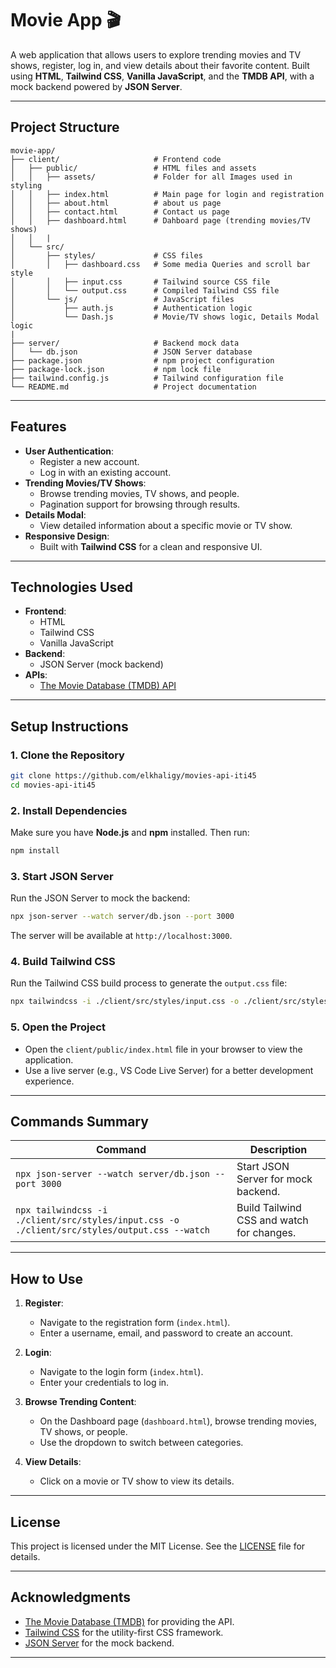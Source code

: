 # Movie App 🎬

A web application that allows users to explore trending movies and TV shows, register, log in, and view details about their favorite content. Built using **HTML**, **Tailwind CSS**, **Vanilla JavaScript**, and the **TMDB API**, with a mock backend powered by **JSON Server**.

---

## **Project Structure**

```
movie-app/
├── client/                     # Frontend code
│   ├── public/                 # HTML files and assets
│   │   ├── assets/             # Folder for all Images used in styling   
│   │   ├── index.html          # Main page for login and registration
│   │   ├── about.html          # about us page
│   │   ├── contact.html        # Contact us page
│   │   ├── dashboard.html      # Dahboard page (trending movies/TV shows)
│   │   |
│   └── src/
│       ├── styles/             # CSS files
│       │   ├── dashboard.css   # Some media Queries and scroll bar style
│       │   ├── input.css       # Tailwind source CSS file
│       │   └── output.css      # Compiled Tailwind CSS file
│       └── js/                 # JavaScript files
│           ├── auth.js         # Authentication logic
│           └── Dash.js         # Movie/TV shows logic, Details Modal logic
|
├── server/                     # Backend mock data
│   └── db.json                 # JSON Server database
├── package.json                # npm project configuration
├── package-lock.json           # npm lock file
├── tailwind.config.js          # Tailwind configuration file
└── README.md                   # Project documentation
```

---

## **Features**

- **User Authentication**:
    - Register a new account.
    - Log in with an existing account.
- **Trending Movies/TV Shows**:
    - Browse trending movies, TV shows, and people.
    - Pagination support for browsing through results.
- **Details Modal**:
    - View detailed information about a specific movie or TV show.
- **Responsive Design**:
    - Built with **Tailwind CSS** for a clean and responsive UI.

---

## **Technologies Used**

- **Frontend**:
    - HTML
    - Tailwind CSS
    - Vanilla JavaScript
- **Backend**:
    - JSON Server (mock backend)
- **APIs**:
    - [The Movie Database (TMDB) API](https://developer.themoviedb.org/reference/intro/getting-started)

---

## **Setup Instructions**

### **1. Clone the Repository**
```bash
git clone https://github.com/elkhaligy/movies-api-iti45
cd movies-api-iti45
```

### **2. Install Dependencies**
Make sure you have **Node.js** and **npm** installed. Then run:
```bash
npm install
```

### **3. Start JSON Server**
Run the JSON Server to mock the backend:
```bash
npx json-server --watch server/db.json --port 3000
```
The server will be available at `http://localhost:3000`.

### **4. Build Tailwind CSS**
Run the Tailwind CSS build process to generate the `output.css` file:
```bash
npx tailwindcss -i ./client/src/styles/input.css -o ./client/src/styles/output.css --watch
```

### **5. Open the Project**
- Open the `client/public/index.html` file in your browser to view the application.
- Use a live server (e.g., VS Code Live Server) for a better development experience.

---

## **Commands Summary**

| Command                                                                 | Description                                      |
|-------------------------------------------------------------------------|--------------------------------------------------|
| `npx json-server --watch server/db.json --port 3000`                   | Start JSON Server for mock backend.             |
| `npx tailwindcss -i ./client/src/styles/input.css -o ./client/src/styles/output.css --watch` | Build Tailwind CSS and watch for changes. |

---

## **How to Use**

1. **Register**:
    - Navigate to the registration form (`index.html`).
    - Enter a username, email, and password to create an account.

2. **Login**:
    - Navigate to the login form (`index.html`).
    - Enter your credentials to log in.

3. **Browse Trending Content**:
    - On the Dashboard page (`dashboard.html`), browse trending movies, TV shows, or people.
    - Use the dropdown to switch between categories.

4. **View Details**:
    - Click on a movie or TV show to view its details.

---



## **License**

This project is licensed under the MIT License. See the [LICENSE](LICENSE) file for details.

---

## **Acknowledgments**

- [The Movie Database (TMDB)](https://www.themoviedb.org/) for providing the API.
- [Tailwind CSS](https://tailwindcss.com/) for the utility-first CSS framework.
- [JSON Server](https://github.com/typicode/json-server) for the mock backend.

---

